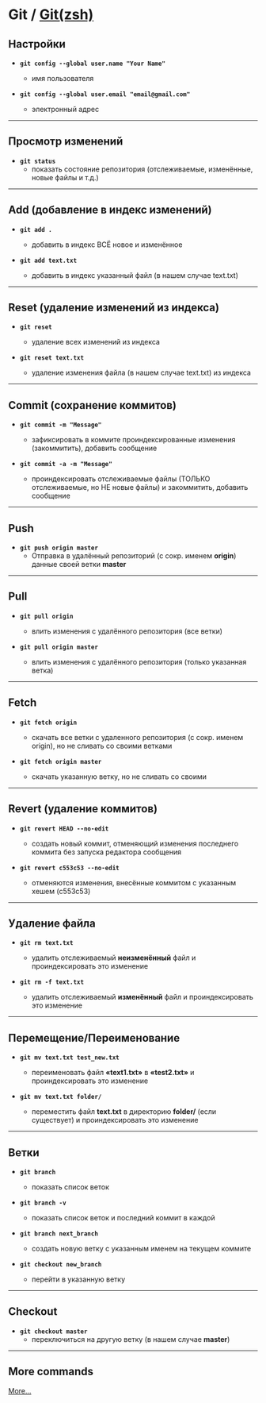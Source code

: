 # Git / [Git(zsh)](./GitZSH)

## Настройки

- **`git config --global user.name "Your Name"`**
    - имя пользователя

- **`git config --global user.email "email@gmail.com"`**
    - электронный адрес

---

## Просмотр изменений

- **`git status`**
    - показать состояние репозитория (отслеживаемые, изменённые, новые файлы и т.д.)

---

## Add (добавление в индекс изменений)

- **`git add .`**
    - добавить в индекс ВСЁ новое и изменённое

- **`git add text.txt`**
    - добавить в индекс указанный файл (в нашем случае text.txt)

---

## Reset (удаление изменений из индекса)

- **`git reset`**
    - удаление всех изменений из индекса

- **`git reset text.txt`**
    - удаление изменения файла (в нашем случае text.txt) из индекса

---

## Commit (сохранение коммитов)

- **`git commit -m "Message"`**
    - зафиксировать в коммите проиндексированные изменения (закоммитить), добавить сообщение

- **`git commit -a -m "Message"`**
    - проиндексировать отслеживаемые файлы (ТОЛЬКО отслеживаемые, но НЕ новые файлы) и закоммитить, добавить сообщение

---

## Push

- **`git push origin master`**
    - Отправка в удалённый репозиторий (с сокр. именем **origin**) данные своей ветки **master**

---

## Pull

- **`git pull origin`**
    - влить изменения с удалённого репозитория (все ветки)

- **`git pull origin master`**
    - влить изменения с удалённого репозитория (только указанная ветка)

---

## Fetch

- **`git fetch origin`**
    - скачать все ветки с удаленного репозитория (с сокр. именем origin), но не сливать со своими ветками

- **`git fetch origin master`**
    - cкачать указанную ветку, но не сливать со своими

---

## Revert (удаление коммитов)

- **`git revert HEAD --no-edit`**
    - создать новый коммит, отменяющий изменения последнего коммита без запуска редактора сообщения

- **`git revert c553c53 --no-edit`**
    - отменяются изменения, внесённые коммитом с указанным хешем (c553c53)

---

## Удаление файла

- **`git rm text.txt`**
    - удалить отслеживаемый **неизменённый** файл и проиндексировать это изменение

- **`git rm -f text.txt`**
    - удалить отслеживаемый **изменённый** файл и проиндексировать это изменение

---

## Перемещение/Переименование

- **`git mv text.txt test_new.txt`**
    - переименовать файл **«text1.txt»** в **«test2.txt»** и проиндексировать это изменение

- **`git mv text.txt folder/`**
    - переместить файл **text.txt** в директорию **folder/** (если существует) и проиндексировать это изменение

---

## Ветки

- **`git branch`**
    - показать список веток

- **`git branch -v`**
    - показать список веток и последний коммит в каждой

- **`git branch next_branch`**
    - создать новую ветку с указанным именем на текущем коммите

- **`git checkout new_branch`**
    - перейти в указанную ветку

---

## Checkout

- **`git checkout master`**
    - переключиться на другую ветку (в нашем случае **master**)

---

## More commands

[More...](https://github.com/nicothin/web-development/tree/master/git)
